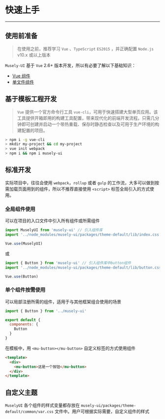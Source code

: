 # 快速上手

---

## 使用前准备

> 在使用之前，推荐学习 `Vue` 、`TypeScript` `ES2015` ，并正确配置 `Node.js` v10.x 或以上版本

`Musely-UI` 基于 `Vue` 2.6+ 版本开发，所以有必要了解以下基础知识：

- [Vue 组件](https://cn.vuejs.org/v2/guide/components.html)
- [单文件组件](https://cn.vuejs.org/v2/guide/single-file-components.html)

## 基于模板工程开发

> `Vue` 提供一个官方命令行工具 `vue-cli`，可用于快速搭建大型单页应用。该工具提供开箱即用的构建工具配置，带来现代化的前端开发流程。只需几分钟即可创建并启动一个带热重载、保存时静态检查以及可用于生产环境的构建配置的项目。

```bash
> npm i -g vue-cli
> mkdir my-project && cd my-project
> vue init webpack
> npm i && npm i musely-ui
```

## 标准开发

实际项目中，往往会使用 `webpack`，`rollup` 或者 `gulp` 的工作流，大多可以做到按需加载页面用到的组件，所以不推荐直接使用 `<script>` 标签全局引入的方式使用。

### 全局组件使用

可以在项目的入口文件中引入所有组件或所需组件

```js
import MuselyUI from 'musely-ui' // 引入组件库
import '../node_modules/musely-ui/packages/theme-default/lib/index.css' // 引入样式库

Vue.use(MuselyUI)
```

或

```js
import { Button } from 'musely-ui' // 引入组件库中button组件
import '../node_modules/musely-ui/packages/theme-default/lib/button.css' // 引入样式库

Vue.use(Button)
```

### 单个组件按需使用

可以局部注册所需的组件，适用于与其他框架组合使用的场景

```js
import { Button } from '../musely-ui'

export default {
  components: {
    Button
  }
}
```

在模板中，用 `<mu-button></mu-button>` 自定义标签的方式使用组件

```html
<template>
  <div>
    <mu-button>这是一个按钮</mu-button>
  </div>
</template>
```

## 自定义主题

`MuselyUI` 各个组件的样式变量都存放在 `musely-ui/packages/theme-default/common/var.css` 文件中。用户可根据实际需要，自定义组件的样式
